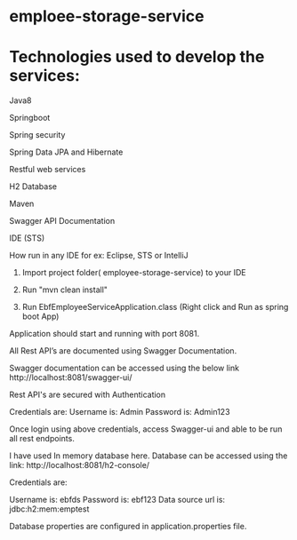 # emploee-storage-service

# Technologies used to develop the services:

Java8

Springboot

Spring security

Spring Data JPA and Hibernate

Restful web services

H2 Database

Maven

Swagger API Documentation

IDE (STS)

How run in any IDE for ex: Eclipse, STS or IntelliJ

1. Import project folder( employee-storage-service) to your IDE

2. Run "mvn clean install"
     
3. Run EbfEmployeeServiceApplication.class (Right click and Run as spring boot App)

Application should start and running with port 8081.

All Rest API’s are documented using Swagger Documentation.

Swagger documentation can be accessed using the below link 
http://localhost:8081/swagger-ui/

Rest API's are secured with Authentication 

Credentials are: 
Username is: Admin
Password is: Admin123

Once login using above credentials, access Swagger-ui and able to be run all rest endpoints.

I have used In memory database here. Database can be accessed using the link: http://localhost:8081/h2-console/ 

Credentials are: 

Username is:  ebfds
Password is: ebf123
Data source url is: jdbc:h2:mem:emptest

Database properties are configured in application.properties file. 



